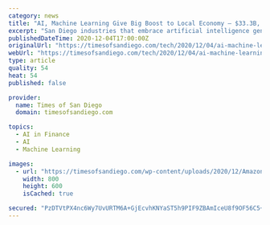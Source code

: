 ```yaml
---
category: news
title: "AI, Machine Learning Give Big Boost to Local Economy – $33.3B, 175,000 Jobs"
excerpt: "San Diego industries that embrace artificial intelligence generate an estimated $33.3 billion in annual gross regional product, according to a new study."
publishedDateTime: 2020-12-04T17:00:00Z
originalUrl: "https://timesofsandiego.com/tech/2020/12/04/ai-machine-learning-technologies-a-33-3b-power-in-regional-economy/"
webUrl: "https://timesofsandiego.com/tech/2020/12/04/ai-machine-learning-technologies-a-33-3b-power-in-regional-economy/"
type: article
quality: 54
heat: 54
published: false

provider:
  name: Times of San Diego
  domain: timesofsandiego.com

topics:
  - AI in Finance
  - AI
  - Machine Learning

images:
  - url: "https://timesofsandiego.com/wp-content/uploads/2020/12/Amazon_Alexa_-_Echo_Dot.jpg"
    width: 800
    height: 600
    isCached: true

secured: "PzDTVtPX4nc6Wy7UvURTM6A+GjEcvhKNYaST5h9PIF9ZBAmIceU8f9OF56C5+6sIGgqFvtJgzG9qdOdyDrTyHeVvMfQdU4IJ5Xf3VInjvKSFw8snfz/SwGn2Eu+9RmwWeSoax+Jl+2Hj0HpnW5gf+/5NBSg2IhScdgWf7cTg3+3LaYYU4R6dt4BFQddBE/n1JA03cnexnCnbup+/qqNRCIuOACvPM0JitNNF0LJ7h38gzadx8E/5xcsFNrPFRcK50Ie0gs0EE6UTfY7rGLYoZLJWc8SGqUsPrvJsfaqYZMSY0ty772hxxBF7ylfl/fkT/Q1bKoGAN7bqbGihhB1IM6QbbhLjgeuSaYkoZLOHkew=;awZda4E1z3/UGHPGyVQkRg=="
---
```


